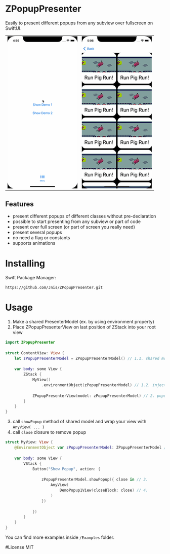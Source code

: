 # ZPopupPresenter

Easily to present different popups from any subview over fullscreen on SwiftUI.

<table>
<tr>
<td><img src="Examples/demo1.gif"/></td>
<td><img src="Examples/demo2.gif"/></td>
</tr>
</table>

## Features
- present different popups of different classes without pre-declaration
- possible to start presenting from any subview or part of code
- present over full screen (or part of screen you really need)
- present several popups
- no need a flag or constants
- supports animations

# Installing
Swift Package Manager:
```
https://github.com/Jnis/ZPopupPresenter.git
```

# Usage

1) Make a shared PresenterModel (ex. by using environment property)
2) Place ZPopupPresenterView on last position of ZStack into your root view

``` swift
import ZPopupPresenter

struct ContentView: View {
    let zPopupPresenterModel = ZPopupPresenterModel() // 1.1. shared model
    
    var body: some View {
        ZStack {
            MyView() 
                .environmentObject(zPopupPresenterModel) // 1.2. inject model for subviews
            
            ZPopupPresenterView(model: zPopupPresenterModel) // 2. popups place
        }
    }
}
```

3) call `showPopup` method of shared model and wrap your view with `AnyView( ... )`
4) call `close` closure to remove popup
``` swift
struct MyView: View {
    @EnvironmentObject var zPopupPresenterModel: ZPopupPresenterModel // shared model
    
    var body: some View {
        VStack {
            Button("Show Popup", action: {
            
                zPopupPresenterModel.showPopup({ close in // 3.
                    AnyView(
                        DemoPopup1View(closeBlock: close) // 4.
                    )
                })
                
            })
        }
    }
}
```

You can find more examples inside `/Examples` folder.

#License 
MIT

